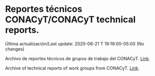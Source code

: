 # Reportes técnicos CONACyT/CONACyT technical reports.

Última actualización/Last update: 2020-06-21 T 19:19:00-05:00 (No changes)

Archivo de reportes técnicos de grupos de trabajo del CONACyT. [Link](https://coronavirus.conacyt.mx/productos/index.html).

Archive of technical reports of work groups from CONACyT. [Link](https://coronavirus.conacyt.mx/productos/index.html).
